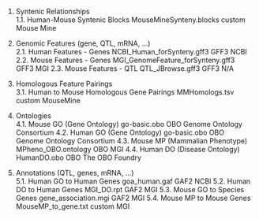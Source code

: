 1. Syntenic Relationships			
1.1. Human-Mouse Syntenic Blocks	MouseMineSynteny.blocks	custom	Mouse Mine
 
2. Genomic Features (gene, QTL, mRNA, ...)			
2.1. Human Features - Genes	NCBI_Human_forSynteny.gff3	GFF3	NCBI
2.2. Mouse Features - Genes	MGI_GenomeFeature_forSynteny.gff3	GFF3	MGI
2.3. Mouse Features - QTL	QTL_JBrowse.gff3	GFF3	N/A
 
3. Homologous Feature Pairings			
3.1. Human to Mouse Homologous Gene Pairings	MMHomologs.tsv	custom	MouseMine
 
4. Ontologies			
4.1. Mouse GO (Gene Ontology)	go-basic.obo	OBO	Genome Ontology Consortium
4.2. Human GO (Gene Ontology)	go-basic.obo	OBO	Genome Ontology Consortium
4.3. Mouse MP (Mammalian Phenotype)	MPheno_OBO.ontology	OBO	MGI
4.4. Human DO (Disease Ontology)	HumanDO.obo	OBO	The OBO Foundry
 
5. Annotations (QTL, genes, mRNA, ...)			
5.1. Human GO to Human Genes	goa_human.gaf	GAF2	NCBI
5.2. Human DO to Human Genes	MGI_DO.rpt	GAF2	MGI
5.3. Mouse GO to Species Genes	gene_association.mgi	GAF2	MGI
5.4. Mouse MP to Mouse Genes	MouseMP_to_gene.txt	custom	MGI